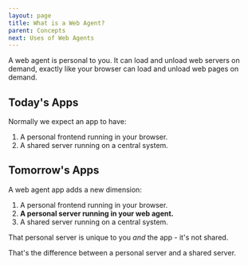 ```yaml
---
layout: page
title: What is a Web Agent?
parent: Concepts
next: Uses of Web Agents
---
```

A web agent is personal to you. It can load and unload web servers
on demand, exactly like your browser can load and unload web pages on demand.

## Today's Apps
Normally we expect an app to have:

1. A personal frontend running in your browser.
2. A shared server running on a central system.

## Tomorrow's Apps
A web agent app adds a new dimension:

1. A personal frontend running in your browser.
2. **A personal server running in your web agent.**
3. A shared server running on a central system.

That personal server is unique to you _and_ the app - it's not shared.

That's the difference between a personal server and a shared server.
